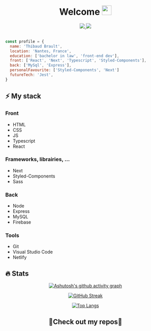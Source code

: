 <h1 align="center"><strong>Welcome </strong><img src="https://media.giphy.com/media/hvRJCLFzcasrR4ia7z/giphy.gif" width="30"></h1>

<div align="center">
  
  <a href="https://thibaudbrault.dev/" target="_blank">  
    <img src="https://img.shields.io/badge/{TB}-%23000000.svg?style=for-the-badge&logo=next.js&logoColor=#FF7139" />
  </a>
  <a href="https://fr.linkedin.com/in/thibaud-brault" target="_blank">
    <img src="https://img.shields.io/badge/linkedin-%230077B5.svg?style=for-the-badge&logo=linkedin&logoColor=white" />
  </a>
  
</div>

<br />

```javascript
const profile = {
  name: 'Thibaud Brault',
  location: 'Nantes, France',
  education: ['bachelor in law', 'front-end dev'],
  front: ['React', 'Next', 'Typescript', 'Styled-Components'],
  back: ['MySql', 'Express'],
  personalFavourite: ['Styled-Components', 'Next']
  futureTech: 'Jest',
}
```

<h2><strong>⚡ My stack</strong></h2>  

<h3>Front</h3>  

- HTML  
- CSS  
- JS  
- Typescript  
- React  

<h3>Frameworks, librairies, ...</h3>  

- Next  
- Styled-Components  
- Sass  

<h3>Back</h3>  

- Node  
- Express  
- MySQL  
- Firebase  

<h3>Tools</h3>  
  
- Git  
- Visual Studio Code  
- Netlify  

<h2><strong>🔥 Stats</strong></h2>

<div align="center">  

  [![Ashutosh's github activity graph](https://github-readme-activity-graph.cyclic.app/graph?username=thibaudbrault&theme=react-dark)](https://github.com/ashutosh00710/github-readme-activity-graph)  
  
  [![GitHub Streak](https://github-readme-streak-stats.herokuapp.com/?user=thibaudbrault&theme=dark)](https://git.io/streak-stats)  
  
  [![Top Langs](https://github-readme-stats.vercel.app/api/top-langs/?username=thibaudbrault&layout=compact&theme=dark)](https://github.com/anuraghazra/github-readme-stats)
</div>

<h2 align="center">
  🔽<strong>Check out my repos</strong>🔽
</h2>
